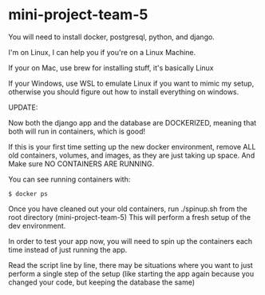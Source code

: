 # mini-project-team-5


You will need to install docker, postgresql, python, and django.


I'm on Linux, I can help you if you're on a Linux Machine.

If your on Mac, use brew for installing stuff, it's basically Linux

If your Windows, use WSL to emulate Linux if you want to mimic my setup, otherwise you should figure out how to install everything on windows.

UPDATE:

Now both the django app and the database are DOCKERIZED, meaning that both will run in containers, which is good!

If this is your first time setting up the new docker environment, remove ALL old containers, volumes, and images, as they are just taking up space. And Make sure NO CONTAINERS ARE RUNNING.

You can see running containers with:

```
$ docker ps
```
Once you have cleaned out your old containers, run ./spinup.sh from the root directory (mini-project-team-5)
This will perform a fresh setup of the dev environment.

In order to test your app now, you will need to spin up the containers each time instead of just running the app.

Read the script line by line, there may be situations where you want to just perform a single step of the setup (like starting the app again because you changed your code, but keeping the database the same)




